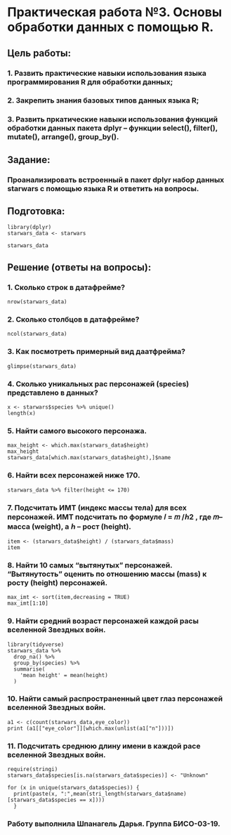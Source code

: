 # Практическая работа №3. Основы обработки данных с помощью R.
## Цель работы:
### 1. Развить практические навыки использования языка программирования R для обработки данных;
### 2. Закрепить знания базовых типов данных языка R;
### 3. Развить пркатические навыки использования функций обработки данных пакета dplyr – функции select(), filter(), mutate(), arrange(), group_by().
## Задание:
### Проанализировать встроенный в пакет dplyr набор данных starwars с помощью языка R и ответить на вопросы.
## Подготовка:
```{r}
library(dplyr)
starwars_data <- starwars

starwars_data
```
## Решение (ответы на вопросы):
### 1. Сколько строк в датафрейме?
```{r}
nrow(starwars_data)
```
### 2. Сколько столбцов в датафрейме?
```{r}
ncol(starwars_data)
```
### 3. Как посмотреть примерный вид даатфрейма?
```{r}
glimpse(starwars_data)
```
### 4. Сколько уникальных рас персонажей (species) представлено в данных?
```{r}
x <- starwars$species %>% unique()
length(x)
```
### 5. Найти самого высокого персонажа.
```{r}
max_height <- which.max(starwars_data$height)
max_height
starwars_data[which.max(starwars_data$height),]$name
```
### 6. Найти всех персонажей ниже 170.
```{r}
starwars_data %>% filter(height <= 170)
```
### 7. Подсчитать ИМТ (индекс массы тела) для всех персонажей. ИМТ подсчитать по формуле 𝐼 = 𝑚 /ℎ2 , где 𝑚– масса (weight), а ℎ – рост (height).
```{r}
item <- (starwars_data$height) / (starwars_data$mass)
item
```
### 8. Найти 10 самых “вытянутых” персонажей. “Вытянутость” оценить по отношению массы (mass) к росту (height) персонажей.
```{r}
max_imt <- sort(item,decreasing = TRUE)
max_imt[1:10]
```
### 9. Найти средний возраст персонажей каждой расы вселенной Звездных войн.
```{r}
library(tidyverse)
starwars_data %>%
  drop_na() %>%
  group_by(species) %>%
  summarise(
    'mean height' = mean(height)
  )
```
### 10. Найти самый распространенный цвет глаз персонажей вселенной Звездных войн.
```{r}
a1 <- c(count(starwars_data,eye_color))
print (a1[["eye_color"]][which.max(unlist(a1["n"]))])
```
### 11. Подсчитать среднюю длину имени в каждой расе вселенной Звездных войн.
```{r}
require(stringi)
starwars_data$species[is.na(starwars_data$species)] <- "Unknown"

for (x in unique(starwars_data$species)) {
  print(paste(x, ":",mean(stri_length(starwars_data$name)[starwars_data$species == x])))
  }
```
### Работу выполнила Шпанагель Дарья. Группа БИСО-03-19.

